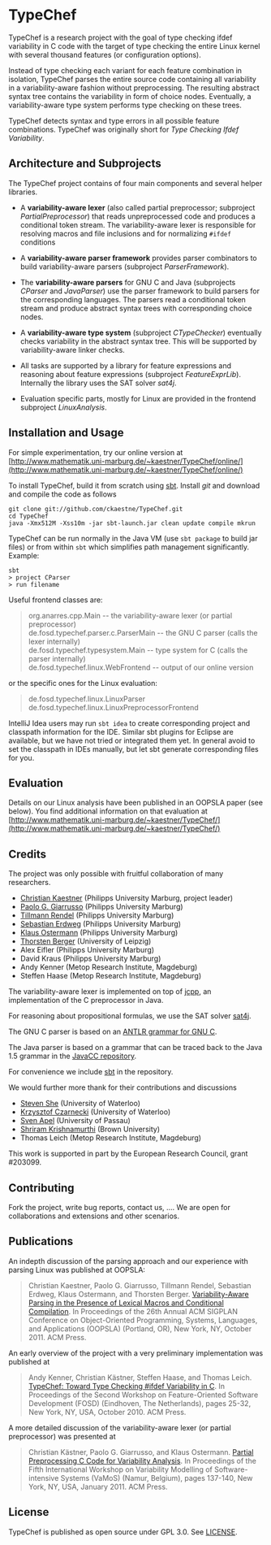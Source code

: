 TypeChef
========

TypeChef is a research project with the goal of type checking ifdef variability in C code with the target of
type checking the entire Linux kernel with several thousand features (or configuration options).

Instead of type checking each variant for each feature combination in isolation, TypeChef parses the
entire source code containing all variability in a variability-aware fashion without preprocessing.
The resulting abstract syntax tree contains the variability in form of choice nodes. Eventually, a
variability-aware type system performs type checking on these trees.

TypeChef detects syntax and type errors in all possible feature combinations. TypeChef was originally short for *Type Checking Ifdef Variability*.


Architecture and Subprojects
----------------------------

The TypeChef project contains of four main components and several helper libraries.

* A **variability-aware lexer** (also called partial preprocessor; subproject *PartialPreprocessor*) that
  reads unpreprocessed code and produces a conditional token stream. The variability-aware lexer is responsible
  for resolving macros and file inclusions and for normalizing `#ifdef` conditions

* A **variability-aware parser framework** provides parser combinators to build variability-aware parsers
  (subproject *ParserFramework*).

* The **variability-aware parsers** for GNU C and Java (subprojects *CParser* and *JavaParser*) use the parser
  framework to build parsers for the corresponding languages. The parsers read a conditional token stream and
  produce abstract syntax trees with corresponding choice nodes.

* A **variability-aware type system** (subproject *CTypeChecker*) eventually checks variability in the abstract
  syntax tree. This will be supported by variability-aware linker checks.

* All tasks are supported by a library for feature expressions and reasoning about feature expressions
  (subproject *FeatureExprLib*). Internally the library uses the SAT solver *sat4j*.

* Evaluation specific parts, mostly for Linux are provided in the frontend subproject *LinuxAnalysis*.

Installation and Usage
----------------------

For simple experimentation, try our online version at [http://www.mathematik.uni-marburg.de/~kaestner/TypeChef/online/](http://www.mathematik.uni-marburg.de/~kaestner/TypeChef/online/)

To install TypeChef, build it from scratch using [sbt](http://code.google.com/p/simple-build-tool/). Install
*git* and download and compile the code as follows

    git clone git://github.com/ckaestne/TypeChef.git
    cd TypeChef
    java -Xmx512M -Xss10m -jar sbt-launch.jar clean update compile mkrun

TypeChef can be run normally in the Java VM (use `sbt package` to build jar files) or from within `sbt` which
simplifies path management significantly. Example:

    sbt
    > project CParser
    > run filename

Useful frontend classes are:

> org.anarres.cpp.Main                  -- the variability-aware lexer (or partial preprocessor)  
> de.fosd.typechef.parser.c.ParserMain  -- the GNU C parser (calls the lexer internally)  
> de.fosd.typechef.typesystem.Main      -- type system for C (calls the parser internally)  
> de.fosd.typechef.linux.WebFrontend    -- output of our online version

or the specific ones for the Linux evaluation:

> de.fosd.typechef.linux.LinuxParser  
> de.fosd.typechef.linux.LinuxPreprocessorFrontend

IntelliJ Idea users may run `sbt idea` to create corresponding project and classpath information for the IDE. Similar sbt plugins for Eclipse are available, but we have not tried or integrated them yet. In general avoid to set the classpath in IDEs manually, but let sbt generate corresponding files for you.

Evaluation
----------

Details on our Linux analysis have been published in an OOPSLA paper (see below).
You find additional information on that evaluation at [http://www.mathematik.uni-marburg.de/~kaestner/TypeChef/](http://www.mathematik.uni-marburg.de/~kaestner/TypeChef/)


Credits
-------

The project was only possible with fruitful collaboration of many researchers.

* [Christian Kaestner](http://www.uni-marburg.de/fb12/ps/team/kaestner) (Philipps University Marburg, project leader)
* [Paolo G. Giarrusso](http://www.informatik.uni-marburg.de/~pgiarrusso/) (Philipps University Marburg)
* [Tillmann Rendel](http://www.informatik.uni-marburg.de/~rendel/) (Philipps University Marburg)
* [Sebastian Erdweg](http://www.informatik.uni-marburg.de/~seba/) (Philipps University Marburg)
* [Klaus Ostermann](http://www.informatik.uni-marburg.de/~kos/) (Philipps University Marburg)
* [Thorsten Berger](http://bis.uni-leipzig.de/ThorstenBerger) (University of Leipzig)
* Alex Eifler (Philipps University Marburg)
* David Kraus (Philipps University Marburg)
* Andy Kenner (Metop Research Institute, Magdeburg)
* Steffen Haase (Metop Research Institute, Magdeburg)

The variability-aware lexer is implemented on top of [jcpp](http://www.anarres.org/projects/jcpp/), an implementation of the
C preprocessor in Java.

For reasoning about propositional formulas, we use the SAT solver [sat4j](http://www.sat4j.org/).

The GNU C parser is based on an [ANTLR grammar for GNU C](http://www.antlr.org/grammar/cgram).

The Java parser is based on a grammar that can be traced back to the Java 1.5 grammar in the
[JavaCC repository](http://java.net/projects/javacc/downloads/directory/contrib/grammars).

For convenience we include [sbt](http://code.google.com/p/simple-build-tool/) in the repository.

We would further more thank for their contributions and discussions
* [Steven She](http://www.eng.uwaterloo.ca/~shshe/) (University of Waterloo)
* [Krzysztof Czarnecki](http://gsd.uwaterloo.ca/kczarnec) (University of Waterloo)
* [Sven Apel](http://www.infosun.fim.uni-passau.de/spl/apel/) (University of Passau)
* [Shriram Krishnamurthi](http://www.cs.brown.edu/~sk/) (Brown University)
* Thomas Leich (Metop Research Institute, Magdeburg)

This work is supported in part by the European Research Council, grant #203099.

Contributing
------------

Fork the project, write bug reports, contact us, .... We are open for collaborations and extensions and other scenarios.


Publications
------------

An indepth discussion of the parsing approach and our experience with parsing Linux was published at OOPSLA:

> Christian Kaestner, Paolo G. Giarrusso, Tillmann Rendel, Sebastian Erdweg, Klaus Ostermann, and Thorsten Berger. [Variability-Aware Parsing in the Presence of Lexical Macros and Conditional Compilation](http://www.informatik.uni-marburg.de/~kaestner/oopsla11_typechef.pdf). In Proceedings of the 26th Annual ACM SIGPLAN Conference on Object-Oriented Programming, Systems, Languages, and Applications (OOPSLA) (Portland, OR), New York, NY, October 2011. ACM Press.

An early overview of the project with a very preliminary implementation was published at

> Andy Kenner, Christian Kästner, Steffen Haase, and Thomas Leich. [TypeChef: Toward Type Checking #ifdef Variability in C](http://www.informatik.uni-marburg.de/~kaestner/FOSD10-typechef.pdf). In Proceedings of the Second Workshop on Feature-Oriented Software Development (FOSD) (Eindhoven, The Netherlands), pages 25-32, New York, NY, USA, October 2010. ACM Press.

A more detailed discussion of the variability-aware lexer (or partial preprocessor) was presented at

> Christian Kästner, Paolo G. Giarrusso, and Klaus Ostermann. [Partial Preprocessing C Code for Variability Analysis](http://www.informatik.uni-marburg.de/~kaestner/vamos11.pdf). In Proceedings of the Fifth International Workshop on Variability Modelling of Software-intensive Systems (VaMoS) (Namur, Belgium), pages 137-140, New York, NY, USA, January 2011. ACM Press.



License
-------

TypeChef is published as open source under GPL 3.0. See [LICENSE](TypeChef/blob/master/LICENSE).
